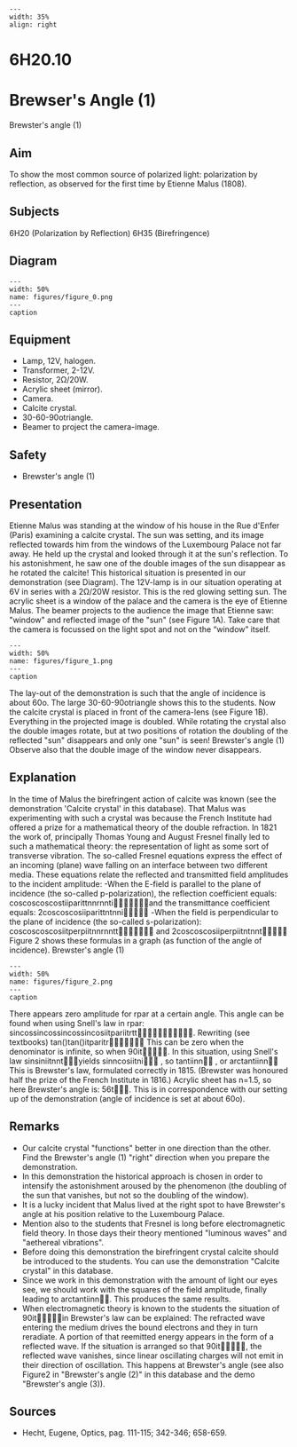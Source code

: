 
```{figure} /figures/busy.png
---
width: 35%
align: right
```
# 6H20.10 
  # Brewser's Angle (1) 
 Brewster's angle (1)   
  
## Aim   
 To show the most common source of polarized light: polarization by reflection, as observed for the first time by Etienne Malus (1808).    
  
## Subjects   
 6H20 (Polarization by Reflection) 6H35 (Birefringence)   
  
## Diagram   
    
```{figure} figures/figure_0.png  
---  
width: 50%  
name: figures/figure_0.png  
---  
caption  
``` 
    
  
## Equipment   
 
 *  Lamp, 12V, halogen. 
 *  Transformer, 2-12V. 
 *  Resistor, 2Ω/20W. 
 *  Acrylic sheet (mirror). 
 *  Camera. 
 *  Calcite crystal. 
 *  30-60-90otriangle. 
 *  Beamer to project the camera-image.   
  
## Safety   
 
 *   Brewster's angle (1)
    
  
## Presentation   
 Etienne Malus was standing at the window of his house in the Rue d'Enfer (Paris) examining a calcite crystal. The sun was setting, and its image reflected towards him from the windows of the Luxembourg Palace not far away. He held up the crystal and looked through it at the sun's reflection. To his astonishment, he saw one of the double images of the sun disappear as he rotated the calcite! This historical situation is presented in our demonstration (see Diagram). The 12V-lamp is in our situation operating at 6V in series with a 2Ω/20W resistor. This is the red glowing setting sun. The acrylic sheet is a window of the palace and the camera is the eye of Etienne Malus. The beamer projects to the audience the image that Etienne saw: "window" and reflected image of the "sun" (see Figure 1A). Take care that the camera is focussed on the light spot and not on the “window” itself.     
```{figure} figures/figure_1.png  
---  
width: 50%  
name: figures/figure_1.png  
---  
caption  
``` 
 The lay-out of the demonstration is such that the angle of incidence is about 60o. The large 30-60-90otriangle shows this to the students. Now the calcite crystal is placed in front of the camera-lens (see Figure 1B). Everything in the projected image is doubled. While rotating the crystal also the double images rotate, but at two positions of rotation the doubling of the reflected "sun" disappears and only one "sun" is seen! Brewster's angle (1)  Observe also that the double image of the window never disappears.    
  
## Explanation   
 In the time of Malus the birefringent action of calcite was known (see the demonstration 'Calcite crystal' in this database). That Malus was experimenting with such a crystal was because the French Institute had offered a prize for a mathematical theory of the double refraction. In 1821 the work of, principally Thomas Young and August Fresnel finally led to such a mathematical theory: the representation of light as some sort of transverse vibration. The so-called Fresnel equations express the effect of an incoming (plane) wave falling on an interface between two different media. These equations relate the reflected and transmitted field amplitudes to the incident amplitude: -When the E-field is parallel to the plane of incidence (the so-called p-polarization), the reflection coefficient equals: coscoscoscostiiparittnnrnntiand the transmittance coefficient equals: 2coscoscosiiparittntnni -When the field is perpendicular to the plane of incidence (the so-called s-polarization): coscoscoscosiitperpiitnnrnntt and 2coscoscosiiperpiitntnnt Figure 2 shows these formulas in a graph (as function of the angle of incidence).   Brewster's angle (1)   
```{figure} figures/figure_2.png  
---  
width: 50%  
name: figures/figure_2.png  
---  
caption  
``` 
 There appears zero amplitude for rpar at a certain angle. This angle can be found when using Snell's law in rpar: sincossincossincossincosiitpariitrtt. Rewriting (see textbooks) tan()tan()itparitr This can be zero when the denominator is infinite, so when 90it. In this situation, using Snell's law sinsiniitnntyields sinncosiitni , so tantiinn , or arctantiinn This is Brewster's law, formulated correctly in 1815. (Brewster was honoured half the prize of the French Institute in 1816.)  Acrylic sheet has n=1.5, so here Brewster's angle is: 56t. This is in correspondence with our setting up of the demonstration (angle of incidence is set at about 60o).    
  
## Remarks   
 
 *  Our calcite crystal "functions" better in one direction than the other. Find the Brewster's angle (1)  "right" direction when you prepare the demonstration. 
 *  In this demonstration the historical approach is chosen in order to intensify the astonishment aroused by the phenomenon (the doubling of the sun that vanishes, but not so the doubling of the window). 
 *  It is a lucky incident that Malus lived at the right spot to have Brewster's angle at his position relative to the Luxembourg Palace. 
 *  Mention also to the students that Fresnel is long before electromagnetic field theory. In those days their theory mentioned "luminous waves" and "aethereal vibrations". 
 *  Before doing this demonstration the birefringent crystal calcite should be introduced to the students. You can use the demonstration "Calcite crystal" in this database. 
 *  Since we work in this demonstration with the amount of light our eyes see, we should work with the squares of the field amplitude, finally leading to arctantiinn. This produces the same results. 
 *  When electromagnetic theory is known to the students the situation of 90itin Brewster's law can be explained: The refracted wave entering the medium drives the bound electrons and they in turn reradiate. A portion of that reemitted energy appears in the form of a reflected wave. If the situation is arranged so that 90it, the reflected wave vanishes, since linear oscillating charges will not emit in their direction of oscillation. This happens at Brewster's angle (see also Figure2 in "Brewster's angle (2)" in this database and the demo "Brewster's angle (3)).
   
  
## Sources   
 
 *  Hecht, Eugene, Optics, pag. 111-115; 342-346; 658-659.
  